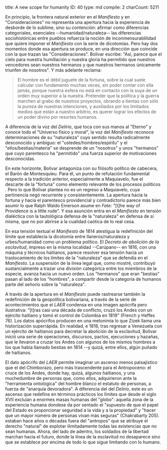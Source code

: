 title:          ​A new scope for humanity
ID:             40
type:           md
compile:        2
charCount:      5211


En principio, la frontera natural exterior en el *Manifiesto* y en "Consideraciones" no representa una apertura hacia la experiencia de desborde de lo sublime, sino su contención: afirmar como diferencias categoriales, esenciales --humanidad/naturaleza-- las diferencias sociohistóricas entre pueblos refuerza la noción de inconmensurablilidad que quiere imponer el *Manifiesto* con la serie de dicotomías. Pero hay dos momentos donde esa apertura se produce, en una dirección que coincide con la que trazan las "Consideraciones". Bolívar escribe: "Así, parece que el cielo para nuestra humillación y nuestra gloria ha permitido que nuestros vencedores sean nuestros hermanos y que nuestros hermanos únicamente triunfen de nosotros". Y más adelante reclama:

> El hombre es el débil juguete de la fortuna, sobre la cual suele calcular con fundamento muchas veces, sin poder contar con ella jamás, porque nuestra esfera no está en contacto con la suya de un orden muy superior a la nuestra. Pretender que la política y la guerra marchen al grabo de nuestros proyectos, obrando a tientas con sólo la pureza de nuestras intenciones, y auxiliados por los limitados medios que están a nuestro arbitrio, es querer lograr los efectos de un poder divino por resortes humanos.

A diferencia de la voz del *Delirio*, que toca con sus manos al "Eterno" y conoce todo el "Universo físico y moral", la voz del *Manifiesto* reconoce determinaciones de su "naturaleza" cuyo sentido resulta radicalmente desconocido y ambiguo: el "ustedes/hombres/espíritu" y el "ellos/bestias/materia" se desprende de un "nosotros" y unos "hermanos" que cuyo parentesco ha "permitido" una fuerza superior de motivaciones desconocidas. 

En este horizonte, Bolívar antagoniza con su filósofo político de cabecera, el Barón de Montesquieu. Para él, un punto de refutación fundamental respecto a la tradición anterior, especialmente a Maquiavelo, fue el descarte de la "fortuna" como elemento relevante de los procesos políticos <referencia>. Pero lo que Bolívar plantea no es un regreso a Maquiavelo, cuya pertinencia negó recurrente y consistentemente. La apertura hacia la fortuna y hacia el parentesco providencial y contradictorio parece más bien asumir lo que Ralph Waldo Emerson asume en *Fate*: "[t]he way of Providence is a little rude". Y esa asunción entra en el *Manifiesto* en tensión dialéctica con la tautológica defensa de la "naturaleza" en defensa de sí misma, que no por abrirse a la cualidad caótica de lo real cesa.

En esa tensión textual el *Manifiesto* de 1814 atestigua la redefinición del límite que establecía la dicotomía entre llaneros/naturaleza y urbes/humanidad  como un problema político. El *Decreto de abolición de la esclavitud*, impreso en la misma localidad --Carúpano-- en 1816, con una máquina y técnicos haitianos, parece resolver esa tensión hacia un trastocamiento de los límites de la "naturaleza" que se defendía en el *Manifiesto*. La suspensión de la línea legal que, como mostré, contribuyó sustancialmente a trazar una división categórica entre los miembros de la especie, avanza hacia un nuevo orden. Los "hermanos" que eran "bestias" pasan al lado de los "hombres", a compartir desde la categoría de humanos parte del señorío sobre la "naturaleza".

A través de la apertura en el *Manifiesto*  puede rastrearse también la redefinición de la geopolítica bolivariana, a través de la serie de acontecimientos que el _LAER_ condensa en una imagen apócrifa pero ilustrativa: "[t]ras casi una década de conflicto, cruzó los Andes con un ejército haitiano y tomó el control de Colombia en 1819" (French y Heffes 76). Los datos apócrifos producen en una metonimia lo que Zizek llama una historización superrápida. En realidad, e 1816, tras regresar a Venezuela con un ejército de haitianos para decretar la abolición de la esclavitud, Bolívar inició una serie de operaciones, discursos, pactos, ejecuciones y hazañas, que le llevaron a cruzar los Andes con algunos de los mismos hombres a los que había llamado bestias en 1814 --y quizá, entre ellos, algún puñado de haitianos. 

El dato apócrifo del _LAER_ permite imaginar un ascenso menos paisajístico que el del Chimborazo, pero más trascendente para el Antropoceno: el cruce de los Andes, donde hay, quizá, algunos haitianos, y una muchedumbre de personas que, como ellos, adquirieron ante la "herramienta ontológica" del hombre blanco el estatuto de personas, a fuerza de "anarquía devoradora". A diferencia del del *Delirio*, este es un ascenso que redefine en términos prácticos los límites que desde el siglo XVII excluían a enormes masas humanas del "globo": aquella zona de la experiencia humana dondese da por sentado el "supuesto de que el papel del Estado es proporcionar seguridad a la vida y a la propiedad" y "hacer que un mayor número de personas vivan más seguras" (Chakrabarty 205). estaban hace años o décadas fuera del "antropos" que se atribuye el derecho "natural" de explotar ilimitadamente todas las existencias que no sean humanas. Ahora, del lado de adentro, los soldados de la libertad marchan hacia el futuro, donde la línea de la esclavitud no desaparece sino que se establece por encima de todo lo que sigue limitando con lo humano. 
